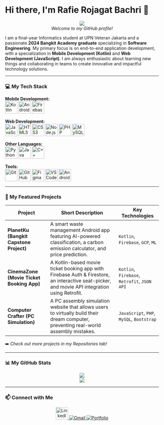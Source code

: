 # Hi there, I'm Rafie Rojagat Bachri 👋

<p align="center">
  <img src="https://capsule-render.vercel.app/api?type=wave&color=auto&height=280&section=header&text=Rafie%20Rojagat%20Bachri&fontSize=70&fontColor=fff&animation=fadeIn" />
  <br>
  <em>Welcome to my GitHub profile!</em>
</p>

I am a final-year Informatics student at UPN Veteran Jakarta and a passionate **2024 Bangkit Academy graduate** specializing in **Software Engineering**. My primary focus is on end-to-end application development, with a specialization in **Mobile Development (Kotlin)** and **Web Development (JavaScript)**. I am always enthusiastic about learning new things and collaborating in teams to create innovative and impactful technology solutions.

---

### 💻 My Tech Stack

<p align="left">
  <strong>Mobile Development:</strong><br>
  <a href="https://kotlinlang.org/" target="_blank" rel="noreferrer"><img src="https://cdn.jsdelivr.net/gh/devicons/devicon/icons/kotlin/kotlin-original.svg" alt="Kotlin" width="40" height="40"/></a>
  <a href="https://developer.android.com" target="_blank" rel="noreferrer"><img src="https://cdn.jsdelivr.net/gh/devicons/devicon/icons/android/android-plain.svg" alt="Android" width="40" height="40"/></a>
  <a href="https://firebase.google.com/" target="_blank" rel="noreferrer"><img src="https://cdn.jsdelivr.net/gh/devicons/devicon/icons/firebase/firebase-plain.svg" alt="Firebase" width="40" height="40"/></a>
</p>
<p align="left">
  <strong>Web Development:</strong><br>
  <a href="https://developer.mozilla.org/en-US/docs/Web/JavaScript" target="_blank" rel="noreferrer"><img src="https://cdn.jsdelivr.net/gh/devicons/devicon/icons/javascript/javascript-original.svg" alt="JavaScript" width="40" height="40"/></a>
  <a href="https://developer.mozilla.org/en-US/docs/Web/HTML" target="_blank" rel="noreferrer"><img src="https://cdn.jsdelivr.net/gh/devicons/devicon/icons/html5/html5-original.svg" alt="HTML5" width="40" height="40"/></a>
  <a href="https://developer.mozilla.org/en-US/docs/Web/CSS" target="_blank" rel="noreferrer"><img src="https://cdn.jsdelivr.net/gh/devicons/devicon/icons/css3/css3-original.svg" alt="CSS3" width="40" height="40"/></a>
  <a href="https://nodejs.org" target="_blank" rel="noreferrer"><img src="https://cdn.jsdelivr.net/gh/devicons/devicon/icons/nodejs/nodejs-original.svg" alt="Node.js" width="40" height="40"/></a>
  <a href="https://www.php.net" target="_blank" rel="noreferrer"><img src="https://cdn.jsdelivr.net/gh/devicons/devicon/icons/php/php-plain.svg" alt="PHP" width="40" height="40"/></a>
  <a href="https://www.mysql.com/" target="_blank" rel="noreferrer"><img src="https://cdn.jsdelivr.net/gh/devicons/devicon/icons/mysql/mysql-original-wordmark.svg" alt="MySQL" width="40" height="40"/></a>
</p>
<p align="left">
  <strong>Other Languages:</strong><br>
  <a href="https://www.python.org" target="_blank" rel="noreferrer"><img src="https://cdn.jsdelivr.net/gh/devicons/devicon/icons/python/python-original.svg" alt="Python" width="40" height="40"/></a>
  <a href="https://www.java.com" target="_blank" rel="noreferrer"><img src="https://cdn.jsdelivr.net/gh/devicons/devicon/icons/java/java-original.svg" alt="Java" width="40" height="40"/></a>
  <a href="https://isocpp.org/" target="_blank" rel="noreferrer"><img src="https://cdn.jsdelivr.net/gh/devicons/devicon/icons/cplusplus/cplusplus-original.svg" alt="C++" width="40" height="40"/></a>
</p>
<p align="left">
  <strong>Tools:</strong><br>
  <a href="https://git-scm.com/" target="_blank" rel="noreferrer"><img src="https://cdn.jsdelivr.net/gh/devicons/devicon/icons/git/git-original.svg" alt="Git" width="40" height="40"/></a>
  <a href="https://github.com/" target="_blank" rel="noreferrer"><img src="https://cdn.jsdelivr.net/gh/devicons/devicon/icons/github/github-original.svg" alt="GitHub" width="40" height="40"/></a>
  <a href="https://www.figma.com/" target="_blank" rel="noreferrer"><img src="https://cdn.jsdelivr.net/gh/devicons/devicon/icons/figma/figma-original.svg" alt="Figma" width="40" height="40"/></a>
  <a href="https://code.visualstudio.com/" target="_blank" rel="noreferrer"><img src="https://cdn.jsdelivr.net/gh/devicons/devicon/icons/vscode/vscode-original.svg" alt="VS Code" width="40" height="40"/></a>
  <a href="https://developer.android.com/studio" target="_blank" rel="noreferrer"><img src="https://cdn.jsdelivr.net/gh/devicons/devicon/icons/androidstudio/androidstudio-original.svg" alt="Android Studio" width="40" height="40"/></a>
</p>

---

### 🚀 My Featured Projects

| Project                                     | Short Description                                                                                                                                                             | Key Technologies                                  |
| ------------------------------------------- | ----------------------------------------------------------------------------------------------------------------------------------------------------------------------------- | ------------------------------------------ |
| **PlanetKu (Bangkit Capstone Project)** | A smart waste management Android app featuring AI-powered classification, a carbon emission calculator, and price prediction.                                            | `Kotlin`, `Firebase`, `GCP`, `ML` |
| **CinemaZone (Movie Ticket Booking App)** | A Kotlin-based movie ticket booking app with Firebase Auth & Firestore, an interactive seat-picker, and movie API integration using Retrofit. | `Kotlin`, `Firebase`, `Retrofit`, `JSON API`       |
| **Computer Crafter (PC Simulation)** | A PC assembly simulation website that allows users to virtually build their dream computer, preventing real-world assembly mistakes.                  | `JavaScript`, `PHP`, `MySQL`, `Bootstrap`      |

➡️ *Check out more projects in my Repositories tab!*

---

### 📊 My GitHub Stats

<p align="center">
  <a href="https://github-readme-stats.vercel.app/api?username=Rafie1715&show_icons=true&theme=tokyonight&rank_icon=github&count_private=true">
    <img align="center" src="https://github-readme-stats.vercel.app/api?username=Rafie1715&show_icons=true&theme=tokyonight&rank_icon=github&count_private=true" />
  </a>
  <br/>
  <a href="https://github-readme-stats.vercel.app/api/top-langs/?username=Rafie1715&layout=compact&theme=tokyonight">
    <img align="center" src="https://github-readme-stats.vercel.app/api/top-langs/?username=Rafie1715&layout=compact&theme=tokyonight" />
  </a>
</p>

---

### 📫 Connect with Me

<p align="center">
  <a href="https://linkedin.com/in/rafie-rojagat" target="_blank">
    <img src="https://cdn.jsdelivr.net/gh/devicons/devicon@latest/icons/linkedin/linkedin-original.svg" alt="LinkedIn" width="40" height="40"/>
  </a>
  <a href="mailto:rojagatrafie@gmail.com" target="_blank">
    <img src="https://img.shields.io/badge/Gmail-D14836?style=for-the-badge&logo=gmail&logoColor=white" alt="Gmail"/>
  </a>
  <a href="https://bit.ly/PortfolioRafie" target="_blank">
    <img src="https://img.shields.io/badge/Portfolio-333333?style=for-the-badge&logo=react&logoColor=61DAFB" alt="Portfolio"/>
  </a>
</p>
